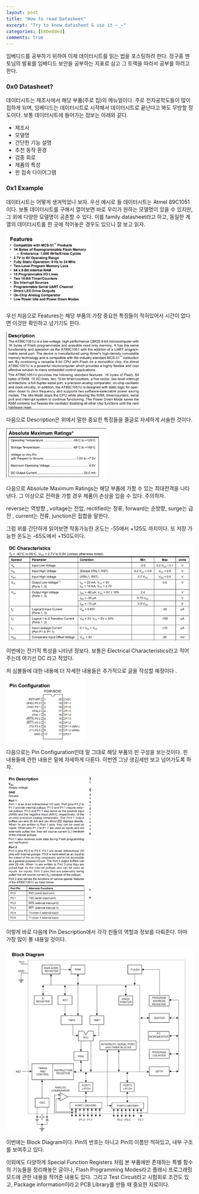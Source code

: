 ```yaml
---
layout: post
title: "How to read Datasheet"
excerpt: "Try to know datasheet & use it ~_~"
categories: [Embedded]
comments: true 
---
```


임베디드를 공부하기 위하여 이제 데이터시트를 읽는 법을 포스팅하려 한다.  정구홍 멘토님의 발표를 임베디드 보안을 공부하는 지표로 삼고 그 트랙을 따라서 공부를 하려고 한다. 

### 0x0 Datasheet?

데이터시트는 제조사에서 해당 부품(주로 칩)의 메뉴얼이다. 주로 전자공학도들이 많이 접하게 되며, 임베디드는 데이터시트로 시작해서 데이터시트로 끝난다고 봐도 무방할 정도이다.  보통 데이터시트에 들어가는 정보는 아래와 같다.

* 제조사
* 모델명
* 간단한 기능 설명
* 추천 동작 환경
* 검증 회로
* 제품의 특성
* 핀 접속 다이어그램

### 0x1 Example

데이터시트는 어떻게 생겨먹었나 보자. 우선 예시로 들 데이터시트는 Atmel 89C1051 이다. 보통 데이터시트를 구해서 열어보면 바로 우리가 원하는 모델명이 있을 수 있지만, 그 외에 다양한 모델명이 공존할 수 있다. 이를 family datasheet라고 하고, 동일한 계열의 데이터시트를 한 곳에 적어놓은 경우도 있으니 잘 보고 읽자.

<img src="/img/dt1.png" alt="dt1" style="zoom:80%;" />

우선 처음으로  Features는 해당 부품의 가장 중요한 특징들이 적혀있어서 시간이 없다면 이것만 확인하고 넘기기도 한다. 

<img src="/img/dt2.png" alt="dt2" style="zoom:80%;" />

다음으로 Description은 위에서 말한 중요한 특징들을 줄글로 자세하게 서술한 것이다.

<img src="/img/dt3.png" alt="dt3" style="zoom:80%;" />

다음으로 Absolute Maximum Ratings는 해당 부품에 가할 수 있는 최대전격을 나타낸다. 그 이상으로 전력을 가할 경우 제품이 손상을 입을 수 있다. 주의하자. 

reverse는 역방향 , voltage는 전압, rectified는 정류, forward는 순방향, surge는 급전 , current는 전류, junction은 접합을 말한다. 

그럼 위를 간단하게 읽어보면 작동가능한 온도는 -55에서 +125도 까지이다. 또 저장 가능한 온도는 -65도에서 +150도이다.

<img src="/img/dt4.png" alt="dt4" style="zoom:80%;" />

이번에는 전기적 특성을 나타낸 정보다. 보통은 Electrical Characteristics라고 적어주는데 여기선 DC 라고 적었다.  

저 심볼들에 대한 내용에 더 자세한 내용들은 추가적으로 글을 작성할 예정이다 . 

<img src="/img/dt5.png" alt="dt5" style="zoom:80%;" />

다음으로는 Pin Configuration인데 말 그대로 해당 부품의 핀 구성을 보는것이다. 핀 내용들에 관한 내용은 밑에 자세하게 다룬다. 이번엔 그냥 생김세만 보고 넘어가도록 하자. 

<img src="/img/dt6.png" alt="dt6" style="zoom:80%;" />

이렇게 바로 다음에 Pin Description에서 각각 핀들의 역할과 정보를 다뤄준다. 아마 가장 많이 볼 내용일 것이다.

<img src="/img/dt7.png" alt="dt7" style="zoom:80%;" />

이번에는 Block Diagram이다. Pin의 번호는 아니고 Pin의 이름만 적혀있고, 내부 구조를 보여주고 있다. 

이외에도 다양하게 Special Function Registers 처럼 본 부품에만 존재하는 특별 함수의 기능들을 정리해놓은 글이나,  Flash Programming Modes라고 플래시 프로그래밍 모드에 관한 내용을 적어준 내용도 있다. 그리고 Test Circuit라고 시험회로 조건도 있고, Package information이라고 PCB Library를 만들 때 중요한 자료이다.
